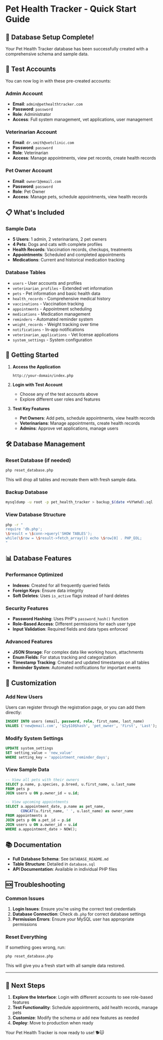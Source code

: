# Pet Health Tracker - Quick Start Guide

## 🎉 Database Setup Complete!

Your Pet Health Tracker database has been successfully created with a comprehensive schema and sample data.

## 🔐 Test Accounts

You can now log in with these pre-created accounts:

### Admin Account
- **Email**: `admin@pethealthtracker.com`
- **Password**: `password`
- **Role**: Administrator
- **Access**: Full system management, vet applications, user management

### Veterinarian Account
- **Email**: `dr.smith@vetclinic.com`
- **Password**: `password`
- **Role**: Veterinarian
- **Access**: Manage appointments, view pet records, create health records

### Pet Owner Account
- **Email**: `owner1@email.com`
- **Password**: `password`
- **Role**: Pet Owner
- **Access**: Manage pets, schedule appointments, view health records

## 📋 What's Included

### Sample Data
- **5 Users**: 1 admin, 2 veterinarians, 2 pet owners
- **4 Pets**: Dogs and cats with complete profiles
- **Health Records**: Vaccination records, checkups, treatments
- **Appointments**: Scheduled and completed appointments
- **Medications**: Current and historical medication tracking

### Database Tables
- `users` - User accounts and profiles
- `veterinarian_profiles` - Extended vet information
- `pets` - Pet information and basic health data
- `health_records` - Comprehensive medical history
- `vaccinations` - Vaccination tracking
- `appointments` - Appointment scheduling
- `medications` - Medication management
- `reminders` - Automated reminder system
- `weight_records` - Weight tracking over time
- `notifications` - In-app notifications
- `veterinarian_applications` - Vet license applications
- `system_settings` - System configuration

## 🚀 Getting Started

1. **Access the Application**
   ```
   http://your-domain/index.php
   ```

2. **Login with Test Account**
   - Choose any of the test accounts above
   - Explore different user roles and features

3. **Test Key Features**
   - **Pet Owners**: Add pets, schedule appointments, view health records
   - **Veterinarians**: Manage appointments, create health records
   - **Admins**: Approve vet applications, manage users

## 🛠️ Database Management

### Reset Database (if needed)
```bash
php reset_database.php
```
This will drop all tables and recreate them with fresh sample data.

### Backup Database
```bash
mysqldump -u root -p pet_health_tracker > backup_$(date +%Y%m%d).sql
```

### View Database Structure
```bash
php -r "
require 'db.php';
\$result = \$conn->query('SHOW TABLES');
while(\$row = \$result->fetch_array()) echo \$row[0] . PHP_EOL;
"
```

## 📊 Database Features

### Performance Optimized
- **Indexes**: Created for all frequently queried fields
- **Foreign Keys**: Ensure data integrity
- **Soft Deletes**: Uses `is_active` flags instead of hard deletes

### Security Features
- **Password Hashing**: Uses PHP's `password_hash()` function
- **Role-Based Access**: Different permissions for each user type
- **Input Validation**: Required fields and data types enforced

### Advanced Features
- **JSON Storage**: For complex data like working hours, attachments
- **Enum Fields**: For status tracking and categorization
- **Timestamp Tracking**: Created and updated timestamps on all tables
- **Reminder System**: Automated notifications for important events

## 🔧 Customization

### Add New Users
Users can register through the registration page, or you can add them directly:

```sql
INSERT INTO users (email, password, role, first_name, last_name) 
VALUES ('new@email.com', '$2y$10$hash', 'pet_owner', 'First', 'Last');
```

### Modify System Settings
```sql
UPDATE system_settings 
SET setting_value = 'new_value' 
WHERE setting_key = 'appointment_reminder_days';
```

### View Sample Data
```sql
-- View all pets with their owners
SELECT p.name, p.species, p.breed, u.first_name, u.last_name 
FROM pets p 
JOIN users u ON p.owner_id = u.id;

-- View upcoming appointments
SELECT a.appointment_date, p.name as pet_name, 
       CONCAT(u.first_name, ' ', u.last_name) as owner_name
FROM appointments a 
JOIN pets p ON a.pet_id = p.id 
JOIN users u ON a.owner_id = u.id 
WHERE a.appointment_date > NOW();
```

## 📚 Documentation

- **Full Database Schema**: See `DATABASE_README.md`
- **Table Structure**: Detailed in `database.sql`
- **API Documentation**: Available in individual PHP files

## 🆘 Troubleshooting

### Common Issues
1. **Login Issues**: Ensure you're using the correct test credentials
2. **Database Connection**: Check `db.php` for correct database settings
3. **Permission Errors**: Ensure your MySQL user has appropriate permissions

### Reset Everything
If something goes wrong, run:
```bash
php reset_database.php
```

This will give you a fresh start with all sample data restored.

---

## 🎯 Next Steps

1. **Explore the Interface**: Login with different accounts to see role-based features
2. **Test Functionality**: Schedule appointments, add health records, manage pets
3. **Customize**: Modify the schema or add new features as needed
4. **Deploy**: Move to production when ready

Your Pet Health Tracker is now ready to use! 🐕🐱
